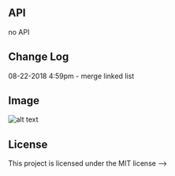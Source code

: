 ## API
no API

## Change Log

08-22-2018 4:59pm - merge linked list 


## Image
![alt text](https://codefellows.slack.com/files/U9G23J8SV/FCERTDBE2/image_from_ios.jpg)

## License
This project is licensed under the MIT license
-->